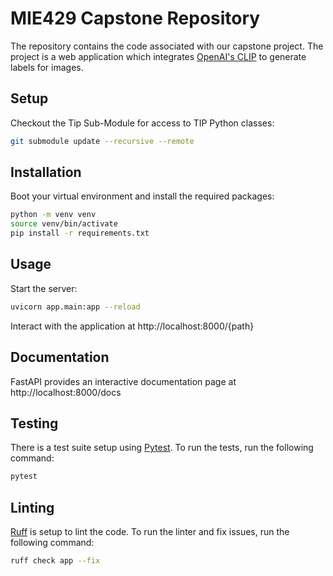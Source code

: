 # MIE429 Capstone Repository

The repository contains the code associated with our capstone project. The project is a web application which integrates [OpenAI's CLIP](https://openai.com/research/clip) to generate labels for images.

## Setup

Checkout the Tip Sub-Module for access to TIP Python classes:
```bash
git submodule update --recursive --remote
```

## Installation

Boot your virtual environment and install the required packages:

```bash
python -m venv venv
source venv/bin/activate
pip install -r requirements.txt
```

## Usage
Start the server:
```bash
uvicorn app.main:app --reload
```

Interact with the application at http://localhost:8000/{path}

## Documentation
FastAPI provides an interactive documentation page at http://localhost:8000/docs

## Testing

There is a test suite setup using [Pytest](https://docs.pytest.org). To run the tests, run the following command:

```bash
pytest
```

## Linting

[Ruff](https://docs.astral.sh/ruff/) is setup to lint the code. To run the linter and fix issues, run the following command:

```bash
ruff check app --fix
```
